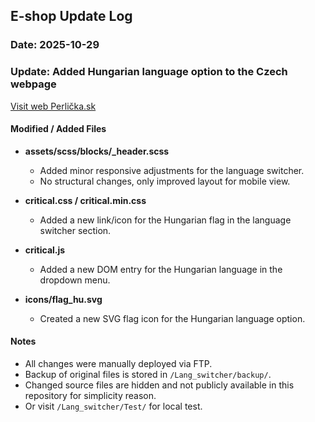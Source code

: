 ## E-shop Update Log

### Date: 2025-10-29
### Update: Added Hungarian language option to the Czech webpage

[Visit web Perlička.sk](https://www.perlickashop.cz/)

####  Modified / Added Files
- **assets/scss/blocks/_header.scss**
  - Added minor responsive adjustments for the language switcher.
  - No structural changes, only improved layout for mobile view.

- **critical.css / critical.min.css**
  - Added a new link/icon for the Hungarian flag in the language switcher section.

- **critical.js**
  - Added a new DOM entry for the Hungarian language in the dropdown menu.

- **icons/flag_hu.svg**
  - Created a new SVG flag icon for the Hungarian language option.

####  Notes
- All changes were manually deployed via FTP.  
- Backup of original files is stored in `/Lang_switcher/backup/`.  
- Changed source files are hidden and not publicly available in this repository for simplicity reason.
- Or visit `/Lang_switcher/Test/` for local test.